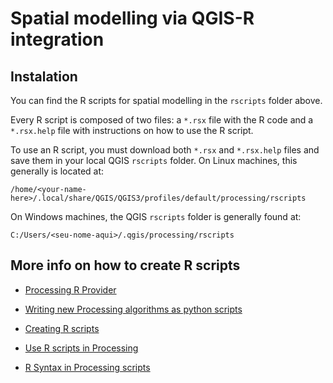 # Spatial modelling via QGIS-R integration 

## Instalation

You can find the R scripts for spatial modelling in the `rscripts` folder above.

Every R script is composed of two files: a `*.rsx` file with the R code and a `*.rsx.help` file with instructions on how to use the R script.

To use an R script, you must download both `*.rsx` and `*.rsx.help` files and save them in your local QGIS `rscripts` folder. On Linux machines, this generally is located at:

```
/home/<your-name-here>/.local/share/QGIS/QGIS3/profiles/default/processing/rscripts
```

On Windows machines, the QGIS `rscripts` folder is generally found at:

```
C:/Users/<seu-nome-aqui>/.qgis/processing/rscripts
```

## More info on how to create R scripts

* [Processing R Provider](https://north-road.github.io/qgis-processing-r/)

* [Writing new Processing algorithms as python scripts](https://docs.qgis.org/2.18/en/docs/user_manual/processing/scripts.html)

* [Creating R scripts](https://docs.qgis.org/2.18/en/docs/user_manual/processing/3rdParty.html#r-creating-r-scripts)

* [Use R scripts in Processing](https://docs.qgis.org/2.18/en/docs/training_manual/processing/r_intro.html)

* [R Syntax in Processing scripts](https://docs.qgis.org/2.18/en/docs/training_manual/processing/r_syntax.html#r-syntax)
